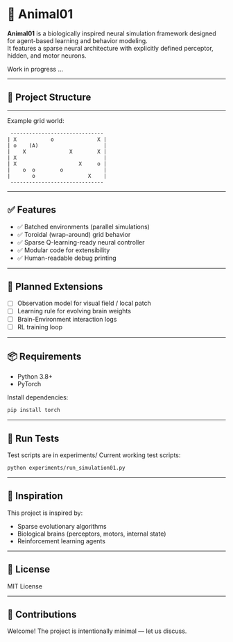 # 🧠 Animal01

**Animal01** is a biologically inspired neural simulation framework designed for agent-based learning and behavior modeling.  
It features a sparse neural architecture with explicitly defined perceptor, hidden, and motor neurons.

Work in progress ...

---

## 📁 Project Structure


---

Example grid world:
```
 ------------------------------
| X           o              X |
| o    (A)                     |
|    X              X        X |
| X                            |
| X                    X     o |
|    o  o        o             |
|       o                 X    |
 ------------------------------
```

---

## ✅ Features

- ✅ Batched environments (parallel simulations)
- ✅ Toroidal (wrap-around) grid behavior
- ✅ Sparse Q-learning-ready neural controller
- ✅ Modular code for extensibility
- ✅ Human-readable debug printing

---

## 🚧 Planned Extensions

- [ ] Observation model for visual field / local patch
- [ ] Learning rule for evolving brain weights
- [ ] Brain-Environment interaction logs
- [ ] RL training loop

---

## 📦 Requirements

- Python 3.8+
- PyTorch

Install dependencies:
```bash
pip install torch
```

---

## 🧪 Run Tests

Test scripts are in experiments/
Current working test scripts:

```bash
python experiments/run_simulation01.py
```

---

## 🧠 Inspiration

This project is inspired by:
- Sparse evolutionary algorithms
- Biological brains (perceptors, motors, internal state)
- Reinforcement learning agents

---

## 📜 License

MIT License

---

## 🤝 Contributions

Welcome! The project is intentionally minimal — let us discuss.
